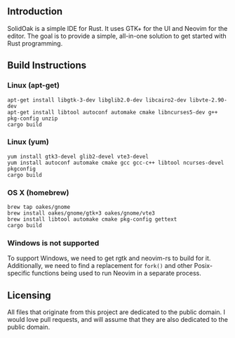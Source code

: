 ## Introduction

SolidOak is a simple IDE for Rust. It uses GTK+ for the UI and Neovim for the editor. The goal is to provide a simple, all-in-one solution to get started with Rust programming.

## Build Instructions

### Linux (apt-get)

```Shell
apt-get install libgtk-3-dev libglib2.0-dev libcairo2-dev libvte-2.90-dev
apt-get install libtool autoconf automake cmake libncurses5-dev g++ pkg-config unzip
cargo build
```

### Linux (yum)


```Shell
yum install gtk3-devel glib2-devel vte3-devel
yum install autoconf automake cmake gcc gcc-c++ libtool ncurses-devel pkgconfig
cargo build
```

### OS X (homebrew)

```Shell
brew tap oakes/gnome
brew install oakes/gnome/gtk+3 oakes/gnome/vte3
brew install libtool automake cmake pkg-config gettext
cargo build
```

### Windows is not supported

To support Windows, we need to get rgtk and neovim-rs to build for it. Additionally, we need to find a replacement for `fork()` and other Posix-specific functions being used to run Neovim in a separate process.

## Licensing

All files that originate from this project are dedicated to the public domain. I would love pull requests, and will assume that they are also dedicated to the public domain.
